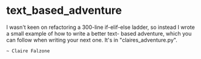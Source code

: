 # text_based_adventure

I wasn't keen on refactoring a 300-line if-elif-else ladder, so
instead I wrote a small example of how to write a better text-
based adventure, which you can follow when writing your next one.
It's in "claires_adventure.py".

    ~ Claire Falzone
